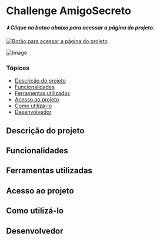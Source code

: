 # Challenge AmigoSecreto

_**⬇️ Clique no botao abaixo para acessar a página do projeto.**_

<a href="https://ravybomfim.github.io/Challenge-Amigo-Secreto/">
  <img src="https://github.com/user-attachments/assets/e68d7802-7123-4a7c-a063-f8c227e54f87" alt="Botão para acessar a página do projeto">
<a/>
  
![Image](https://github.com/user-attachments/assets/588fb746-f6ef-4b63-86be-073ab9c9e4f7)

### Tópicos

* [Descrição do projeto](descrição-do-projeto) 
* [Funcionalidades](https://youtube.com/playlist?list=PLHz_AreHm4dm7ZULPAmadvNhH6vk9oNZA)
* [Ferramentas utilizadas](https://youtube.com/playlist?list=PLHz_AreHm4dm7ZULPAmadvNhH6vk9oNZA)
* [Acesso ao projeto](https://youtube.com/playlist?list=PLHz_AreHm4dm7ZULPAmadvNhH6vk9oNZA)
* [Como utilizá-lo](https://youtube.com/playlist?list=PLHz_AreHm4dm7ZULPAmadvNhH6vk9oNZA)
* [Desenvolvedor](https://youtube.com/playlist?list=PLHz_AreHm4dm7ZULPAmadvNhH6vk9oNZA)

## Descrição do projeto

## Funcionalidades

## Ferramentas utilizadas

## Acesso ao projeto

## Como utilizá-lo

## Desenvolvedor


